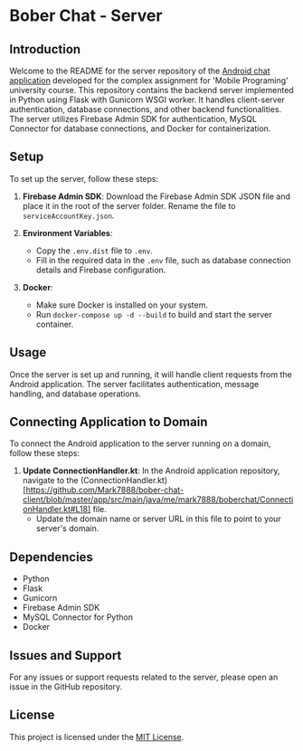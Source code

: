 # Bober Chat - Server

## Introduction
Welcome to the README for the server repository of the [Android chat application](https://github.com/Mark7888/bober-chat-client) developed for the complex assignment for 'Mobile Programing' university course. This repository contains the backend server implemented in Python using Flask with Gunicorn WSGI worker. It handles client-server authentication, database connections, and other backend functionalities. The server utilizes Firebase Admin SDK for authentication, MySQL Connector for database connections, and Docker for containerization.

## Setup
To set up the server, follow these steps:

1. **Firebase Admin SDK**: Download the Firebase Admin SDK JSON file and place it in the root of the server folder. Rename the file to `serviceAccountKey.json`.

2. **Environment Variables**:
   - Copy the `.env.dist` file to `.env`.
   - Fill in the required data in the `.env` file, such as database connection details and Firebase configuration.

3. **Docker**:
   - Make sure Docker is installed on your system.
   - Run `docker-compose up -d --build` to build and start the server container.

## Usage
Once the server is set up and running, it will handle client requests from the Android application. The server facilitates authentication, message handling, and database operations.

## Connecting Application to Domain
To connect the Android application to the server running on a domain, follow these steps:

1. **Update ConnectionHandler.kt**: In the Android application repository, navigate to the (ConnectionHandler.kt)[https://github.com/Mark7888/bober-chat-client/blob/master/app/src/main/java/me/mark7888/boberchat/ConnectionHandler.kt#L18] file.
   - Update the domain name or server URL in this file to point to your server's domain.

## Dependencies
- Python
- Flask
- Gunicorn
- Firebase Admin SDK
- MySQL Connector for Python
- Docker

## Issues and Support
For any issues or support requests related to the server, please open an issue in the GitHub repository.

## License
This project is licensed under the [MIT License](LICENSE).
